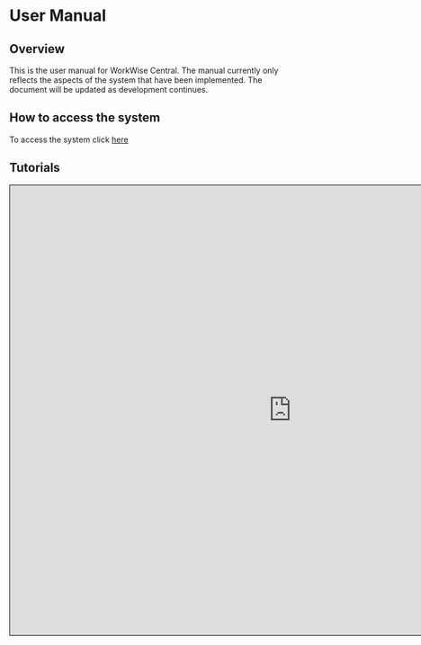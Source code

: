 # User Manual

## Overview
This is the user manual for WorkWise Central. The manual currently only reflects the aspects of the system that have been implemented. The document will be updated as development continues.

## How to access the system
To access the system click [here](https://tuksui.sharpsoftwaresolutions.net/)
## Tutorials
<iframe
src="https://tuksui.sharpsoftwaresolutions.net/tutorial"
width="1000"
height="800"
style="border:1px solid black;">
</iframe>